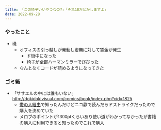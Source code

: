 ```yaml
---
title: 「この椅子いいやつなの?」「それ10万とかしますよ」
date: 2022-09-28
---
```


### やったこと
+ 磯
  + オフィスの引っ越しが発動し虚無に対して賃金が発生
    + ド街中になった
    + 椅子が全部ハーマンミラーでびびった
  + なんとなくコードが読めるようになってきた

### ゴミ箱
+ 「ササエルの中には誰もいない」 <http://dokidokivisual.com/comics/book/index.php?cid=1825>
  + [帯の人経由](https://twitter.com/t_zunko/status/1574795726764511235)で知ったんだけどニコ静で読んだらドストライクだったので購入を決めていた
  + メロブのポイントが1300ptくらいあり使い道がわかってなかったが書籍の購入に利用できると知ったのでこれで購入
